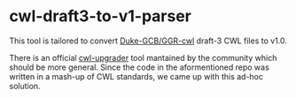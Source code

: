 # cwl-draft3-to-v1-parser


This tool is tailored to convert [Duke-GCB/GGR-cwl](https://github.com/Duke-GCB/GGR-cwl) draft-3 CWL files to v1.0.
 
 
There is an official [cwl-upgrader](https://github.com/common-workflow-language/cwl-upgrader) tool mantained by the community which should be more general. Since the code in the aformentioned repo was written in a mash-up of CWL standards, we came up with this ad-hoc solution.